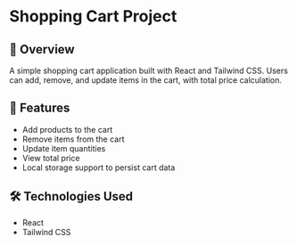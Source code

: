 # Shopping Cart Project

## 📌 Overview
A simple shopping cart application built with React and Tailwind CSS. Users can add, remove, and update items in the cart, with total price calculation.

## 🚀 Features
- Add products to the cart
- Remove items from the cart
- Update item quantities
- View total price
- Local storage support to persist cart data

## 🛠️ Technologies Used
- React
- Tailwind CSS
